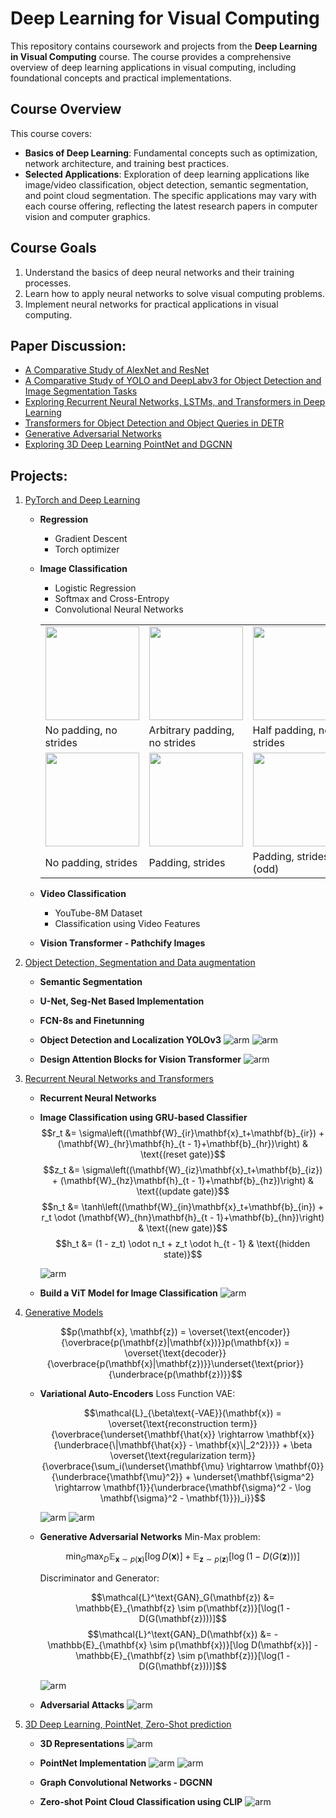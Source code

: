 # Deep Learning for Visual Computing

This repository contains coursework and projects from the **Deep Learning in Visual Computing** course. The course provides a comprehensive overview of deep learning applications in visual computing, including foundational concepts and practical implementations. 

## Course Overview

This course covers:

- **Basics of Deep Learning**: Fundamental concepts such as optimization, network architecture, and training best practices.
- **Selected Applications**: Exploration of deep learning applications like image/video classification, object detection, semantic segmentation, and point cloud segmentation. The specific applications may vary with each course offering, reflecting the latest research papers in computer vision and computer graphics.

## Course Goals

1. Understand the basics of deep neural networks and their training processes.
2. Learn how to apply neural networks to solve visual computing problems.
3. Implement neural networks for practical applications in visual computing.

## Paper Discussion:

- [A Comparative Study of AlexNet and ResNet](paper_discussions/1_Comparative_study_AlexNet_ResNet.pdf)
- [A Comparative Study of YOLO and DeepLabv3 for Object Detection and Image Segmentation Tasks](paper_discussions/2_Comparative_Study_YOLO_DeepLabv3.pdf)
- [Exploring Recurrent Neural Networks, LSTMs, and Transformers in Deep Learning](paper_discussions/3_Exploring_RNN_LSTM_Transformers.pdf)
- [Transformers for Object Detection and Object Queries in DETR](paper_discussions/4_Exploring_Transformers_ObjectDetection.pdf)
- [Generative Adversarial Networks](paper_discussions/5_Exploring_GANs.pdf)
- [Exploring 3D Deep Learning PointNet and DGCNN](paper_discussions/6_Exploring_3D_DeepLearning.pdf)

## Projects:
1. [PyTorch and Deep Learning](projects/P1.David.Alvear.V1.ipynb)
    - **Regression**
        - Gradient Descent
        - Torch optimizer
    - **Image Classification**
        - Logistic Regression
        - Softmax and Cross-Entropy
        - Convolutional Neural Networks
        <table>
        <tbody>
            <tr>
            <td><img width="150px" src="https://github.com/vdumoulin/conv_arithmetic/raw/master/gif/no_padding_no_strides.gif"></td>
            <td><img width="150px" src="https://github.com/vdumoulin/conv_arithmetic/raw/master/gif/arbitrary_padding_no_strides.gif"></td>
            <td><img width="150px" src="https://github.com/vdumoulin/conv_arithmetic/raw/master/gif/same_padding_no_strides.gif"></td>
            <td><img width="150px" src="https://github.com/vdumoulin/conv_arithmetic/raw/master/gif/full_padding_no_strides.gif"></td>
            </tr>
            <tr>
            <td>No padding, no strides</td>
            <td>Arbitrary padding, no strides</td>
            <td>Half padding, no strides</td>
            <td>Full padding, no strides</td>
            </tr>
            <tr>
            <td><img width="150px" src="https://github.com/vdumoulin/conv_arithmetic/raw/master/gif/no_padding_strides.gif"></td>
            <td><img width="150px" src="https://github.com/vdumoulin/conv_arithmetic/raw/master/gif/padding_strides.gif"></td>
            <td><img width="150px" src="https://github.com/vdumoulin/conv_arithmetic/raw/master/gif/padding_strides_odd.gif"></td>
            <td><h5><i><b>Source:</b> <a href="https://github.com/vdumoulin/conv_arithmetic">vdumoulin</a></i></h5></td>
            </tr>
            <tr>
            <td>No padding, strides</td>
            <td>Padding, strides</td>
            <td>Padding, strides (odd)</td>
            <td></td>
            </tr>
        </tbody>
        </table>

    - **Video Classification**
        - YouTube-8M Dataset
        - Classification using Video Features
    - **Vision Transformer - Pathchify Images**

2. [Object Detection, Segmentation and Data augmentation](projects/P2.David.Alvear.V1.ipynb)
    - **Semantic Segmentation**
    - **U-Net, Seg-Net Based Implementation**
    - **FCN-8s and Finetunning**
    - **Object Detection and Localization YOLOv3**
        ![arm](assets/2_yolo1.png)
        ![arm](assets/2_yolo2.png)

    - **Design Attention Blocks for Vision Transformer**
        ![arm](assets/2_transformers.png)
        <!-- <img src="assets/2_transformers.png" alt="" width="450"/> -->


3. [Recurrent Neural Networks and Transformers](projects/P3.David.Alvear.V1.ipynb)

    - **Recurrent Neural Networks**
    - **Image Classification using GRU-based Classifier**
        $$r_t &= \sigma\left((\mathbf{W}_{ir}\mathbf{x}_t+\mathbf{b}_{ir}) + (\mathbf{W}_{hr}\mathbf{h}_{t - 1}+\mathbf{b}_{hr})\right) & \text{(reset gate)}$$
        $$z_t &= \sigma\left((\mathbf{W}_{iz}\mathbf{x}_t+\mathbf{b}_{iz}) + (\mathbf{W}_{hz}\mathbf{h}_{t - 1}+\mathbf{b}_{hz})\right) & \text{(update gate)}$$
        $$n_t &= \tanh\left((\mathbf{W}_{in}\mathbf{x}_t+\mathbf{b}_{in}) + r_t \odot (\mathbf{W}_{hn}\mathbf{h}_{t - 1}+\mathbf{b}_{hn})\right) & \text{(new gate)}$$
        $$h_t &= (1 - z_t) \odot n_t + z_t \odot h_{t - 1} & \text{(hidden state)}$$
        
        ![arm](assets/3_GRU.png)

    - **Build a ViT Model for Image Classification**
        ![arm](assets/3_VIT.png)
        

4. [Generative Models](projects/P4.David.Alvear.V1.ipynb)

    $$p(\mathbf{x}, \mathbf{z}) = \overset{\text{encoder}}{\overbrace{p(\mathbf{z}|\mathbf{x})}}p(\mathbf{x}) = \overset{\text{decoder}}{\overbrace{p(\mathbf{x}|\mathbf{z})}}\underset{\text{prior}}{\underbrace{p(\mathbf{z})}}$$

    - **Variational Auto-Encoders**
        Loss Function VAE:

        $$\mathcal{L}_{\beta\text{-VAE}}(\mathbf{x}) = \overset{\text{reconstruction term}}{\overbrace{\underset{\mathbf{\hat{x}} \rightarrow \mathbf{x}}{\underbrace{\|\mathbf{\hat{x}} - \mathbf{x}\|_2^2}}}} + \beta \overset{\text{regularization term}}{\overbrace{\sum_i(\underset{\mathbf{\mu} \rightarrow \mathbf{0}}{\underbrace{\mathbf{\mu}^2}} + \underset{\mathbf{\sigma^2} \rightarrow \mathbf{1}}{\underbrace{\mathbf{\sigma}^2 - \log \mathbf{\sigma}^2 - \mathbf{1}}})_i}}$$

        ![arm](assets/4_VAE2.png)
        ![arm](assets/4_VAE.png)

    - **Generative Adversarial Networks**
        Min-Max problem:

        $$\min_G \max_D \mathbb{E}_{\mathbf{x} \sim p(\mathbf{x})}[\log D(\mathbf{x})] + \mathbb{E}_{\mathbf{z} \sim p(\mathbf{z})}[\log(1 - D(G(\mathbf{z})))]$$
        
        Discriminator and Generator:

        $$\mathcal{L}^\text{GAN}_G(\mathbf{z}) &= \mathbb{E}_{\mathbf{z} \sim p(\mathbf{z})}[\log(1 - D(G(\mathbf{z})))]$$
        $$\mathcal{L}^\text{GAN}_D(\mathbf{x}) &= -\mathbb{E}_{\mathbf{x} \sim p(\mathbf{x})}[\log D(\mathbf{x})] - \mathbb{E}_{\mathbf{z} \sim p(\mathbf{z})}[\log(1 - D(G(\mathbf{z})))]$$

        ![arm](assets/4_GAN.png)

    - **Adversarial Attacks**
        ![arm](assets/4_attacks.png)

5. [3D Deep Learning, PointNet, Zero-Shot prediction](projects/P5.David.Alvear.V1.ipynb)

    - **3D Representations**
        ![arm](assets/5_3D_Representation.png)

    - **PointNet Implementation**
        ![arm](assets/5_PointNet.png)
        ![arm](assets/5_PointNet1.png)

    - **Graph Convolutional Networks - DGCNN**

    - **Zero-shot Point Cloud Classification using CLIP**
        ![arm](assets/5_CLIP.png)
        <!-- <img src="./images/your-image.png" alt="Alt Text" width="200"/> -->




